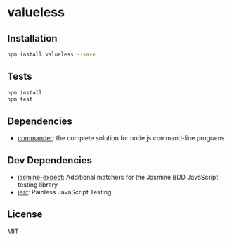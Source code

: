 # valueless 



## Installation

```sh
npm install valueless --save
```


## Tests

```sh
npm install
npm test
```

## Dependencies

- [commander](https://github.com/tj/commander.js): the complete solution for node.js command-line programs

## Dev Dependencies

- [jasmine-expect](https://github.com/JamieMason/Jasmine-Matchers): Additional matchers for the Jasmine BDD JavaScript testing library
- [jest](https://github.com/facebook/jest): Painless JavaScript Testing.


## License

MIT